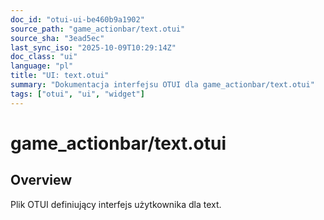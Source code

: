 ```yaml
---
doc_id: "otui-ui-be460b9a1902"
source_path: "game_actionbar/text.otui"
source_sha: "3ead5ec"
last_sync_iso: "2025-10-09T10:29:14Z"
doc_class: "ui"
language: "pl"
title: "UI: text.otui"
summary: "Dokumentacja interfejsu OTUI dla game_actionbar/text.otui"
tags: ["otui", "ui", "widget"]
---
```


# game_actionbar/text.otui

## Overview

Plik OTUI definiujący interfejs użytkownika dla text.
